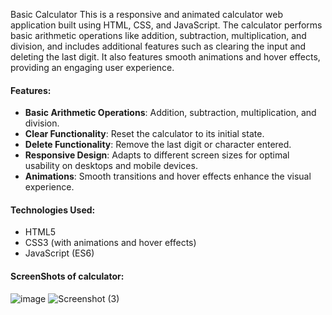 Basic Calculator
This is a responsive and animated calculator web application built using HTML, CSS, and JavaScript. The calculator performs basic arithmetic operations like addition, subtraction, multiplication, and division, and includes additional features such as clearing the input and deleting the last digit. It also features smooth animations and hover effects, providing an engaging user experience.

#### **Features:**
- **Basic Arithmetic Operations**: Addition, subtraction, multiplication, and division.
- **Clear Functionality**: Reset the calculator to its initial state.
- **Delete Functionality**: Remove the last digit or character entered.
- **Responsive Design**: Adapts to different screen sizes for optimal usability on desktops and mobile devices.
- **Animations**: Smooth transitions and hover effects enhance the visual experience.


#### **Technologies Used:**
- HTML5
- CSS3 (with animations and hover effects)
- JavaScript (ES6)
#### **ScreenShots of calculator:**  
![image](https://github.com/user-attachments/assets/472b4b83-1352-47e7-8982-d61d144ac0a8)
![Screenshot (3)](https://github.com/user-attachments/assets/3945c1a1-6948-46da-8ebb-29e169f882b5)

